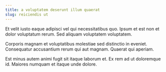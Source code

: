 ```yaml
---
title: a voluptatem deserunt illum quaerat
slug: reiciendis ut
---
```


Et velit iusto eaque adipisci vel qui necessitatibus quo. Ipsum et est non et dolor voluptatum rerum. Sed aliquam voluptatem voluptatem.

Corporis magnam et voluptatibus molestiae sed distinctio in eveniet. Consequatur accusantium rerum qui aut magnam. Quaerat qui aperiam.

Est minus autem animi fugit sit itaque laborum et. Ex rem ad ut doloremque id. Maiores numquam et itaque unde dolore.
